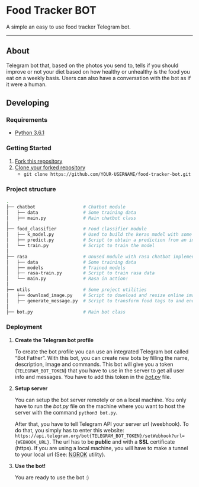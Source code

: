 # Food Tracker BOT
A simple an easy to use food tracker Telegram bot.

---

## About

Telegram bot that, based on the photos you send to, tells if you should improve or not your diet based on how healthy or unhealthy is the food you eat on a weekly basis. Users can also have a conversation with the bot as if it were a human.

## Developing

### Requirements

- [Python 3.6.1](https://www.python.org/downloads/release/python-361/)

### Getting Started

1. [Fork this repository](https://help.github.com/en/articles/fork-a-repo)
2. [Clone your forked repository](https://help.github.com/en/articles/fork-a-repo#step-2-create-a-local-clone-of-your-fork)
   - `git clone https://github.com/YOUR-USERNAME/food-tracker-bot.git`
   
### Project structure

```bash
.
├── chatbot                  # Chatbot module
│   ├── data                 # Some training data
│   ├── main.py              # Main chatbot class
│
├── food_classifier          # Food classifier module
│   ├── k_model.py           # Used to build the keras model with some architectures to choose
│   ├── predict.py           # Script to obtain a prediction from an image
│   └── train.py             # Script to train the model
│
├── rasa                     # Unused module with rasa chatbot implementation
│   ├── data                 # Some training data
│   ├── models               # Trained models
│   ├── rasa-train.py        # Script to train rasa data
│   └── main.py              # Rasa in action!
│
├── utils                    # Some project utilities
│   ├── download_image.py    # Script to download and resize online image
│   ├── generate_message.py  # Script to transform food tags to and end-user message
│
├── bot.py                   # Main bot class
```
   
### Deployment

1. __Create the Telegram bot profile__

   To create the bot profile you can use an integrated Telegram bot called “Bot Father”. With this bot, you can create new bots by filling the name, description, image and commands. This bot will give you a token (```TELEGRAM_BOT_TOKEN```) that you have to use in the server to get all user info and messages. You have to add this token in the [_bot.py_](https://github.com/mcalvog/food-tracker-bot/blob/master/bot.py) file.

2. __Setup server__

   You can setup the bot server remotely or on a local machine. You only have to run the _bot.py_ file on the machine where you want to host the server with the command ```python3 bot.py```.
   
   After that, you have to tell Telegram API your server url (weebhook). To do that, you simply has to enter this website: ```https://api.telegram.org/bot{TELEGRAM_BOT_TOKEN}/setWebhook?url={WEBHOOK_URL}```. The url has to be __public__ and with a __SSL__ certificate (https). If you are using a local machine, you will have to make a tunnel to your local url (See: [NGROK](https://ngrok.com/) utility).
   
3. __Use the bot!__

   You are ready to use the bot :)
